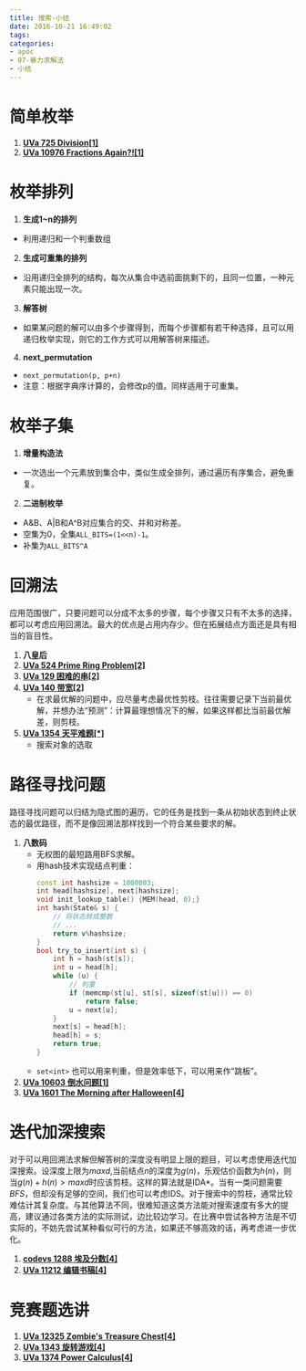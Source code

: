 ```yaml
---
title: 搜索-小结
date: 2016-10-21 16:49:02
tags: 
categories:
- apoc
- 07-暴力求解法
- 小结
---
```




# 简单枚举
1. **[UVa 725 Division[1]](/2016/10/21/uva725/)**
2. **[UVa 10976 Fractions Again?![1]](/2016/10/21/uva10976/)**

# 枚举排列
1. **生成1~n的排列**
  - 利用递归和一个判重数组
2. **生成可重集的排列**
  - 沿用递归全排列的结构，每次从集合中选前面挑剩下的，且同一位置，一种元素只能出现一次。
3. **解答树**
  - 如果某问题的解可以由多个步骤得到，而每个步骤都有若干种选择，且可以用递归枚举实现，则它的工作方式可以用解答树来描述。
4. **next_permutation**
  - `next_permutation(p, p+n)`
  - 注意：根据字典序计算的，会修改p的值。同样适用于可重集。

# 枚举子集
1. **增量构造法**
  - 一次选出一个元素放到集合中，类似生成全排列，通过遍历有序集合，避免重复。
2. **二进制枚举**
  - A&B、A|B和A^B对应集合的交、并和对称差。
  - 空集为0，全集`ALL_BITS=(1<<n)-1`。
  - 补集为`ALL_BITS^A`

# 回溯法
应用范围很广，只要问题可以分成不太多的步骤，每个步骤又只有不太多的选择，都可以考虑应用回溯法。最大的优点是占用内存少。但在拓展结点方面还是具有相当的盲目性。
1. **八皇后**
2. **[UVa 524 Prime Ring Problem[2]](/2016/10/22/uva524/)**
3. **[UVa 129 困难的串[2]](/2016/10/22/uva129/)**
4. **[UVa 140 带宽[2]](/2016/10/22/uva140/)**
	- 在求最优解的问题中，应尽量考虑最优性剪枝。往往需要记录下当前最优解，并想办法“预测”：计算最理想情况下的解，如果这样都比当前最优解差，则剪枝。
5. **[UVa 1354 天平难题[*]](/2016/10/23/uva1354/)**
	- 搜索对象的选取

# 路径寻找问题
路径寻找问题可以归结为隐式图的遍历，它的任务是找到一条从初始状态到终止状态的最优路径，而不是像回溯法那样找到一个符合某些要求的解。
1. **八数码**
	- 无权图的最短路用BFS求解。
	- 用hash技术实现结点判重：
		```cpp
		const int hashsize = 1000003;
		int head[hashsize], next[hashsize];
		void init_lookup_table() {MEM(head, 0);}
		int hash(State& s) {
			// 将状态转成整数
			// ...
			return v%hashsize;
		}
		bool try_to_insert(int s) {
			int h = hash(st[s]);
			int u = head[h];
			while (u) {
				// 判重
				if (memcmp(st[u], st[s], sizeof(st[u])) == 0)
					return false;
				u = next[u];
			}
			next[s] = head[h];
			head[h] = s;
			return true;
		}
		```
	- `set<int>` 也可以用来判重，但是效率低下，可以用来作“跳板”。
2. **[UVa 10603 倒水问题[1]](/2016/10/24/uva10403/)**
3. **[UVa 1601 The Morning after Halloween[4]](/2016/10/24/uva1601/)**

# 迭代加深搜索
对于可以用回溯法求解但解答树的深度没有明显上限的题目，可以考虑使用迭代加深搜索。设深度上限为$maxd$,当前结点$n$的深度为$g(n)$，乐观估价函数为$h(n)$，则当$g(n)+h(n)>maxd$时应该剪枝。这样的算法就是IDA$\ast$。当有一类问题需要$BFS$，但却没有足够的空间，我们也可以考虑IDS。对于搜索中的剪枝，通常比较难估计其复杂度。与其他算法不同，很难知道这类方法能对搜索速度有多大的提高，建议通过各类方法的实际测试，边比较边学习。在比赛中尝试各种方法是不切实际的，不妨先尝试某种看似可行的方法，如果还不够高效的话，再考虑进一步优化。
1. **[codevs 1288 埃及分数[4]](/2016/10/25/eygpt/)**
2. **[UVa 11212 编辑书稿[4]](/2016/10/25/uva11212/)**

# 竞赛题选讲
1. **[UVa 12325 Zombie's Treasure Chest[4]](/2016/10/26/uva12325/)**
2. **[UVa 1343 旋转游戏[4]](/2016/10/26/uva1343/)**
3. **[UVa 1374 Power Calculus[4]](/2016/10/26/uva1374/)**
